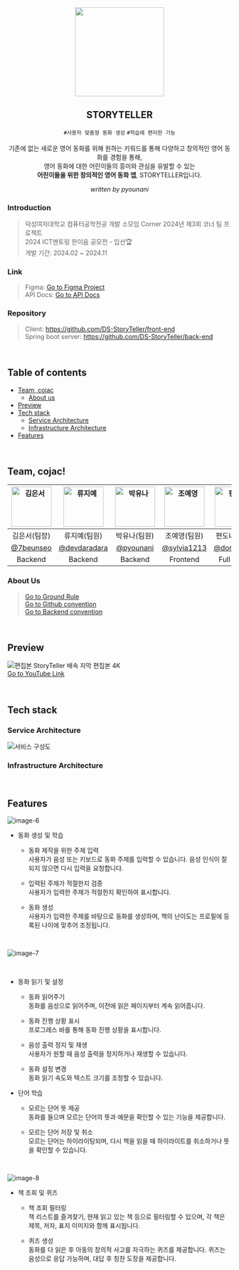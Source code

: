 <div align="center">
  
<img src="https://github.com/user-attachments/assets/bae54899-5a36-4aa0-a6b5-ca7a7fecae80" width="200px" height="200px"/>
  
## STORYTELLER

`#사용자 맞춤형 동화 생성` `#학습에 편리한 기능` <br /> <br />
기존에 없는 새로운 영어 동화를 위해 원하는 키워드를 통해 다양하고 창의적인 영어 동화를 경험을 통해, <br /> 영어 동화에 대한 어린이들의 흥미와 관심을 유발할 수 있는 <br />
**어린이들을 위한 창의적인 영어 동화 앱**, STORYTELLER입니다.

_written by pyounani_

</div>

### Introduction

> 덕성여자대학교 컴퓨터공학전공 개발 소모임 Corner 2024년 제3회 코너 팀 프로젝트 <br />
> 2024 ICT멘토링 한이음 공모전 - 입선🏆<br />
> 개발 기간: 2024.02 ~ 2024.11

### Link

> Figma: [Go to Figma Project](https://www.figma.com/design/vn0MM3w33Qt2pbOeCYeevr/UI%2FUX?node-id=0-1&t=qMLo9GoMnD6dtonh-1) <br />
> API Docs: [Go to API Docs](https://band-blackberry-aca.notion.site/70fe441ebe0a41aab3995c4fd57c262e?v=f05b03bdfb834dbcb86494e4c31d1ece) <br />

### Repository

> Client: https://github.com/DS-StoryTeller/front-end <br />
> Spring boot server: https://github.com/DS-StoryTeller/back-end <br/>

<br />

## Table of contents

- [Team, cojac](#team-cojac)
  - [About us](#about-us)
- [Preview](#preview)
- [Tech stack](#tech-stack)
  - [Service Architecture](#service-architecture)
  - [Infrastructure Architecture](#infrastructure-architecture)
- [Features](#features)

<br />

## Team, cojac!

| <img src="https://github.com/user-attachments/assets/5075e5e6-36a5-4dd4-b44f-9eb49f1a19d1" width="90px" height="90px" alt="김은서"/> | <img src="https://github.com/user-attachments/assets/52b12c2e-0342-46d9-82e1-cbca7c68d6d0" width="90px" height="90px" alt="류지예"/> | <img src="https://github.com/user-attachments/assets/d1624659-ba9f-4db1-9688-3dc163492d51" width="90px" height="90px" alt="박유나"/> | <img src="https://github.com/user-attachments/assets/7e05b089-0ec0-4fdf-b61f-94ff1d42f1ef" width="90px" height="90px" alt="조예영"/> | <img src="https://github.com/user-attachments/assets/d49f7d26-cfd7-4475-89e8-a6f9a652f5a5" width="90px" height="90px" alt="편도나"/> |
| :--------------------------------------------------------------: | :--------------------------------------------------------------: | :--------------------------------------------------------------: | :--------------------------------------------------------------: | :--------------------------------------------------------------: |
|                           김은서(팀장)                           |                           류지예(팀원)                           |                           박유나(팀원)                           |                           조예영(팀원)                           |                           편도나(팀원)                           |
|             [@7beunseo](https://github.com/7beunseo)             |          [@devdaradara](https://github.com/devdaradara)          |             [@pyounani](https://github.com/pyounani)             |           [@sylvia1213](https://github.com/sylvia1213)           |             [@dona0123](https://github.com/dona0123)             |
|                             Backend                              |                             Backend                              |                             Backend                              |                             Frontend                             |                            Full Stack                            |

### About Us

> [Go to Ground Rule](https://band-blackberry-aca.notion.site/GROUND-RULE-df39be0a0e1241dcb2e00a04c4a13f88?pvs=73) <br />
> [Go to Github convention](https://band-blackberry-aca.notion.site/GIT-Convention-6f4b1dc7ddfa43e2bfcf5e513d358796?pvs=73) <br />
> [Go to Backend convention](https://band-blackberry-aca.notion.site/1e6aa4929bd841459614b75a2c35df5d?pvs=73)

<br />

## Preview
![편집본  StoryTeller 배속 자막 편집본 4K](https://github.com/user-attachments/assets/61a1313c-95c0-4f5f-b9a8-cf1d00a59f3c) <br />
[Go to YouTube Link](https://www.youtube.com/watch?v=9JHMy-bQO-Y)

<br />

## Tech stack

### Service Architecture
![서비스 구성도](https://github.com/user-attachments/assets/24059f87-4542-4cb2-989e-bf710dde687e)

### Infrastructure Architecture

<br />

## Features
![image-6](https://github.com/user-attachments/assets/ff481524-1675-4ad1-80b1-fd05a759cfb1) <br />

- 동화 생성 및 학습

  - 동화 제작을 위한 주제 입력<br />
    사용자가 음성 또는 키보드로 동화 주제를 입력할 수 있습니다. 음성 인식이 잘 되지 않으면 다시 입력을 요청합니다.

  - 입력된 주제가 적절한지 검증<br />
    사용자가 입력한 주제가 적절한지 확인하여 표시합니다.

  - 동화 생성<br />
    사용자가 입력한 주제를 바탕으로 동화를 생성하며, 책의 난이도는 프로필에 등록된 나이에 맞추어 조정됩니다.

<br />

![image-7](https://github.com/user-attachments/assets/9580fe6a-8afd-47c3-872b-43048e3a658e)

<br />

- 동화 읽기 및 설정

  - 동화 읽어주기<br />
    동화를 음성으로 읽어주며, 이전에 읽은 페이지부터 계속 읽어줍니다.

  - 동화 진행 상황 표시<br />
    프로그레스 바를 통해 동화 진행 상황을 표시합니다.

  - 음성 출력 정지 및 재생<br />
    사용자가 원할 때 음성 출력을 정지하거나 재생할 수 있습니다.

  - 동화 설정 변경<br />
    동화 읽기 속도와 텍스트 크기를 조정할 수 있습니다.

- 단어 학습

  - 모르는 단어 뜻 제공<br />
    동화를 들으며 모르는 단어의 뜻과 예문을 확인할 수 있는 기능을 제공합니다.

  - 모르는 단어 저장 및 취소<br />
    모르는 단어는 하이라이팅되며, 다시 책을 읽을 때 하이라이트를 취소하거나 뜻을 확인할 수 있습니다.

<br />

![image-8](https://github.com/user-attachments/assets/9e6c1e63-f741-4f35-ad7c-58dae7f4bc51)

- 책 조회 및 퀴즈

  - 책 조회 필터링<br />
    책 리스트를 즐겨찾기, 현재 읽고 있는 책 등으로 필터링할 수 있으며, 각 책은 제목, 저자, 표지 이미지와 함께 표시됩니다.

  - 퀴즈 생성<br />
    동화를 다 읽은 후 아동의 창의적 사고를 자극하는 퀴즈를 제공합니다. 퀴즈는 음성으로 응답 가능하며, 대답 후 칭찬 도장을 제공합니다.

<br />
